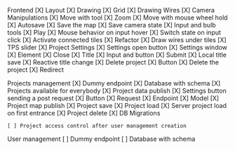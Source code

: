 Frontend
    [X] Layout
    [X] Drawing
    [X] Grid
    [X] Drawing Wires
    [X] Camera Manipulations
        [X] Move with tool
        [X] Zoom
        [X] Move with mouse wheel hold
    [X] Autosave
        [X] Save the map
        [X] Save camera state
    [X] Input and bulb tools
    [X] Play
        [X] Mouse behavior on input hover
        [X] Switch state on input click
        [X] Activate connected tiles
        [X] Refactor
        [X] Draw wires under tiles
        [X] TPS slider
    [X] Project Settings
        [X] Settings open button
        [X] Settings window
            [X] Element
            [X] Close
        [X] Title
            [X] Input and button
            [X] Submit
            [X] Local title save
            [X] Reactive title change
        [X] Delete project
            [X] Button
            [X] Delete the project
            [X] Redirect

Projects management
    [X] Dummy endpoint
    [X] Database with schema
    [X] Projects available for everybody
        [X] Project data publish
            [X] Settings button sending a post request
                [X] Button
                [X] Request
            [X] Endpoint
            [X] Model
        [X] Project map publish
        [X] Project save
        [X] Project load
        [X] Server project load on first entrance
        [X] Project delete
    [X] DB Migrations

    [ ] Project access control after user management creation

User management
    [ ] Dummy endpoint
    [ ] Database with schema